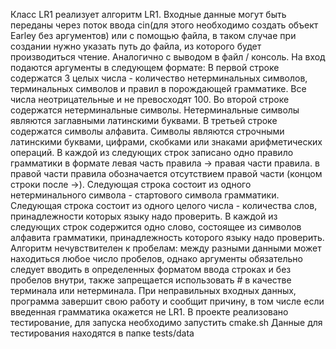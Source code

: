 Класс LR1 реализует алгоритм LR1.
Входные данные могут быть переданы через поток ввода cin(для этого необходимо создать объект Earley без аргументов)
или с помощью файла, в таком случае при создании нужно указать путь до файла, из которого будет производиться чтение.
Аналогично с выводом в файл / консоль.
На вход подаются аргументы в следующем формате:
В первой строке содержатся 3 целых числа - количество нетерминальных символов, терминальных символов и правил в порождающей грамматике. Все числа неотрицательные и не превосходят 100.
Во второй строке содержатся нетерминальные символы. Нетерминальные символы являются заглавными латинскими буквами.
В третьей строке содержатся символы алфавита. Символы являются строчными латинскими буквами, цифрами, скобками или знаками арифметических операций.
В каждой из следующих строк записано одно правило грамматики в формате левая часть правила -> правая части правила.
в правой части правила обозначается отсутствием правой части (концом строки после ->).
Следующая строка состоит из одного нетерминального символа - стартового символа грамматики.
Следующая строка состоит из одного целого числа - количества слов, принадлежности которых языку надо проверить.
В каждой из следующих строк содержится одно слово, состоящее из символов алфавита грамматики, принадлежность которого языку надо проверить.
Алгоритм нечувствителен к пробелам: между разными данными может находиться любое число пробелов, однако аргументы обязательно следует вводить в определенных форматом ввода строках и без пробелов внутри, также запрещается использовать # в качестве терминала или нетерминала.
При неправильных входных данных, программа завершит свою работу и сообщит причину, в том числе если введенная грамматика окажется не LR1.
В проекте реализовано тестирование, для запуска необходимо запустить cmake.sh
Данные для тестирования находятся в папке tests/data
